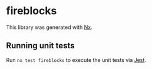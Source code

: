 # fireblocks

This library was generated with [Nx](https://nx.dev).

## Running unit tests

Run `nx test fireblocks` to execute the unit tests via [Jest](https://jestjs.io).
